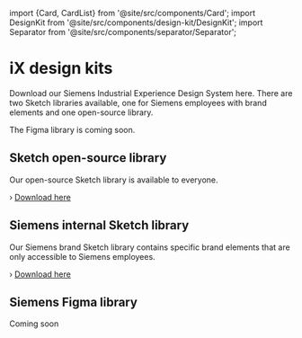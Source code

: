 import {Card, CardList} from '@site/src/components/Card';
import DesignKit from '@site/src/components/design-kit/DesignKit';
import Separator from '@site/src/components/separator/Separator';

# iX design kits

Download our Siemens Industrial Experience Design System here. There are two Sketch libraries available, one for Siemens employees with brand elements and one open-source library.

The Figma library is coming soon.

<CardList>
  <Card label="Sketch open-source library" isPrimary={true} autoWidth link="design-kit#sketch-open-source-library" />
  <Card label="Sketch Siemens brand library" autoWidth link="design-kit#siemens-internal-sketch-library" />
  <Card label="Figma library coming soon" autoWidth link="design-kit#siemens-figma-library" />
</CardList>

<Separator />

<DesignKit />

<Separator />

## Sketch open-source library

Our open-source Sketch library is available to everyone.

› [Download here](/files/sketch.zip)

## Siemens internal Sketch library

Our Siemens brand Sketch library contains specific brand elements that are only accessible to Siemens employees.

› [Download here](https://siemens-ix.code.siemens.io/ix-brand-theme/sketch.zip)

## Siemens Figma library

Coming soon

